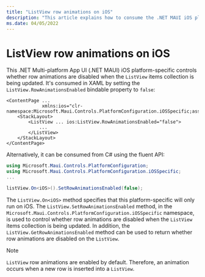 ```yaml
---
title: "ListView row animations on iOS"
description: "This article explains how to consume the .NET MAUI iOS platform-specific that controls whether row animations are disabled when the ListView items collection is being updated."
ms.date: 04/05/2022
---
```


# ListView row animations on iOS

This .NET Multi-platform App UI (.NET MAUI) iOS platform-specific controls whether row animations are disabled when the `ListView` items collection is being updated. It's consumed in XAML by setting the `ListView.RowAnimationsEnabled` bindable property to `false`:

```xaml
<ContentPage ...
             xmlns:ios="clr-namespace:Microsoft.Maui.Controls.PlatformConfiguration.iOSSpecific;assembly=Microsoft.Maui.Controls">
    <StackLayout>
        <ListView ... ios:ListView.RowAnimationsEnabled="false">
            ...
        </ListView>
    </StackLayout>
</ContentPage>
```

Alternatively, it can be consumed from C# using the fluent API:

```csharp
using Microsoft.Maui.Controls.PlatformConfiguration;
using Microsoft.Maui.Controls.PlatformConfiguration.iOSSpecific;
...

listView.On<iOS>().SetRowAnimationsEnabled(false);
```

The `ListView.On<iOS>` method specifies that this platform-specific will only run on iOS. The `ListView.SetRowAnimationsEnabled` method, in the `Microsoft.Maui.Controls.PlatformConfiguration.iOSSpecific` namespace, is used to control whether row animations are disabled when the `ListView` items collection is being updated. In addition, the `ListView.GetRowAnimationsEnabled` method can be used to return whether row animations are disabled on the `ListView`.

> [!NOTE]
> `ListView` row animations are enabled by default. Therefore, an animation occurs when a new row is inserted into a `ListView`.
